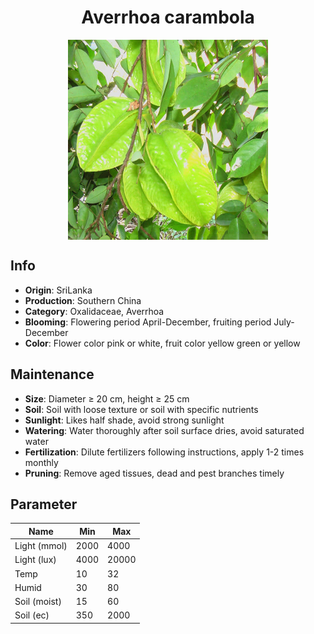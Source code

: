 <h1 align='center'>Averrhoa carambola</h1>
<p align="center">
    <img 
        align='center'
        width='320'
        src="../images/averrhoa carambola.png" 
        alt='Averrhoa carambola' />
</p>

## Info

 - **Origin**: SriLanka
 - **Production**: Southern China
 - **Category**: Oxalidaceae, Averrhoa
 - **Blooming**: Flowering period April-December, fruiting period July-December
 - **Color**: Flower color pink or white, fruit color yellow green or yellow

## Maintenance

 - **Size**: Diameter ≥ 20 cm, height ≥ 25 cm
 - **Soil**: Soil with loose texture or soil with specific nutrients
 - **Sunlight**: Likes half shade, avoid strong sunlight
 - **Watering**: Water thoroughly after soil surface dries, avoid saturated water
 - **Fertilization**: Dilute fertilizers following instructions, apply 1-2 times monthly
 - **Pruning**: Remove aged tissues, dead and pest branches timely

## Parameter

| Name         | Min  | Max   |
|--------------|------|-------|
| Light (mmol) | 2000 | 4000  |
| Light (lux)  | 4000 | 20000 |
| Temp         | 10    | 32    |
| Humid        | 30   | 80    |
| Soil (moist) | 15   | 60    |
| Soil (ec)    | 350  | 2000  |
